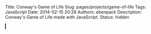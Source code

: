 Title: Conway's Game of Life
Slug: pages/projects/game-of-life
Tags: JavaScript
Date: 2014-02-15 20:28
Authors: ebenpack
Description: Conway's Game of Life made with JavaScript.
Status: hidden

<div id="game" class="game">
    <canvas id="gol" style="border: 1px solid black;position:relative;" width='600' height='400'></canvas>
</div>
<script src="{filename}/js/gameoflife.js"></script>
<script>
(function(){
    var GOL = new GameOfLife('gol', 50);
})();
</script>
